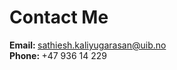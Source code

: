 ---
---

# Contact Me

<b>Email: </b> <a href="mailto:sathiesh.Kaliyugarasan@uib.no"> sathiesh.kaliyugarasan@uib.no </a> <br> 
<b>Phone: </b> +47 936 14 229
